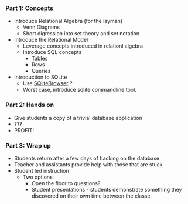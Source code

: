 ### Part 1: Concepts
* Introduce Relational Algebra (for the layman)
	* Venn Diagrams
	* Short digression into set theory and set notation
* Introduce the Relational Model
	* Leverage concepts introduced in relationl algebra 
	* Introduce SQL concepts
		* Tables
		* Rows
		* Queries
* Introduction to SQLite
	* Use [SQliteBrowser](http://sqlitebrowser.sourceforge.net/) ?
	* Worst case, introduce sqlite commandline tool.

### Part 2: Hands on
* Give students a copy of a trivial database application
* ???
* PROFIT!


### Part 3: Wrap up
* Students return after a few days of hacking on the database
* Teacher and assistants provide help with those that are stuck
* Student led instruction
	* Two options
		* Open the floor to questions?
		* Student presentations - students demonstrate something they discovered on their own time between the classe.




